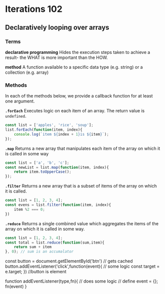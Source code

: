 # Iterations 102
## Declaratively looping over arrays

### Terms
**declarative programming**
Hides the execution steps taken to achieve a result- the WHAT is more important than the HOW.

**method**
A function available to a specific data type (e.g. string) or a collection (e.g. array)


### Methods
In each of the methods below, we provide a callback function for at least one argument.

**`.forEach`**
Executes logic on each item of an array. The return value is `undefined`.
```javascript
const list = ['apples', 'rice', 'soup'];
list.forEach(function(item, index){
    console.log(`item ${index + 1}is ${item}`);
});
```


**`.map`**
Returns a new array that manipulates each item of the array on which it is called in some way
```javascript
const list = ['a', 'b', 'c'];
const newList = list.map(function(item, index){
    return item.toUpperCase();
});
```


**`.filter`**
Returns a new array that is a subset of items of the array on which it is called.
```javascript
const list = [1, 2, 3, 4];
const evens = list.filter(function(item, index){
    item %2 === 0;
})
```


**`.reduce`**
Returns a single combined value which aggregates the items of the array on which it is called in some way.
```javascript
const list = [1, 2, 3, 4];
const total = list.reduce(function(sum,item){
    return sum + item
}, 0); // sum is an accumalator
```

const button = document.getElementById('btn') // gets cached
button.addEventListener('click',function(event){
    // some logic
    const target = e.target;
}) //button is element

function addEventListener(type,fn){
   // does some logic
   // define event = {};
   fn(event)
}